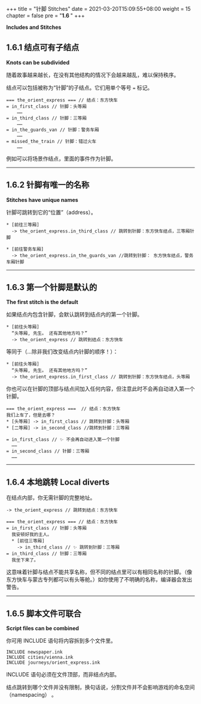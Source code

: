 +++
title = "针脚 Stitches"
date = 2021-03-20T15:09:55+08:00
weight = 15
chapter = false
pre = "<b>1.6 </b>"
+++

**Includes and Stitches**

## 1.6.1 结点可有子结点

**Knots can be subdivided**

随着故事越来越长，在没有其他结构的情况下会越来越乱，难以保持秩序。

结点可以包括被称为“针脚”的子结点。它们用单个等号 `=` 标记。

```
=== the_orient_express === // 结点：东方快车
= in_first_class // 针脚：头等厢
	……
= in_third_class // 针脚：三等厢
	……
= in_the_guards_van // 针脚：警务车厢
	……
= missed_the_train // 针脚：错过火车
	……
```

例如可以将场景作结点，里面的事件作为针脚。

---

## 1.6.2 针脚有唯一的名称

**Stitches have unique names**

针脚可跳转到它的“位置”（address）。

```
* [前往三等厢]
  -> the_orient_express.in_third_class // 跳转到针脚：东方快车结点，三等厢针脚

* [前往警务车厢]
  -> the_orient_express.in_the_guards_van //跳转到针脚： 东方快车结点，警务车厢针脚
```

---

## 1.6.3 第一个针脚是默认的

**The first stitch is the default**

如果结点内包含针脚，会默认跳转到结点内的第一个针脚。

```
* [前往头等厢]
  “头等厢, 先生。 还有其他地方吗？”
  -> the_orient_express // 跳转到结点：东方快车
```

等同于（...除非我们改变结点内针脚的顺序！）：

```
* [前往头等厢]
  “头等厢, 先生。 还有其他地方吗？”
  -> the_orient_express.in_first_class // 跳转到针脚：东方快车结点，头等厢
```

你也可以在针脚的顶部与结点间加入任何内容，但注意此时不会再自动进入第一个针脚。

```
=== the_orient_express ===  // 结点：东方快车
我们上车了，但是去哪？
* [头等厢] -> in_first_class // 跳转到针脚：头等厢
* [二等厢] -> in_second_class //跳转到针脚：三等厢

= in_first_class // ✨ 不会再自动进入第一个针脚
  ……
= in_second_class // 针脚：三等厢
  ……
```

---

## 1.6.4 本地跳转 Local diverts

在结点内部，你无需针脚的完整地址。

```
-> the_orient_express // 跳转到结点：东方快车

=== the_orient_express === // 结点：东方快车
= in_first_class // 针脚：头等厢
  我安顿好我的主人。
  * [前往三等厢]
    -> in_third_class // ✨ 跳转到针脚：三等厢
= in_third_class // 针脚：三等厢
  我坐下来了。
```

这意味着针脚与结点不能共享名称，但不同的结点里可以有相同名称的针脚。（像东方快车与蒙古专列都可以有头等舱。）如你使用了不明确的名称，编译器会发出警告。

---

## 1.6.5 脚本文件可联合

**Script files can be combined**

你可用 INCLUDE 语句将内容拆到多个文件里。

```
INCLUDE newspaper.ink
INCLUDE cities/vienna.ink
INCLUDE journeys/orient_express.ink
```

INCLUDE 语句必须在文件顶部，而非结点内部。

结点跳转到哪个文件并没有限制，换句话说，分割文件并不会影响游戏的命名空间（namespacing） 。